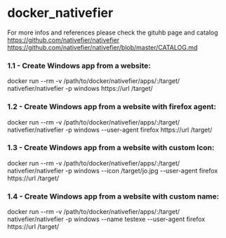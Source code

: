# docker_nativefier
For more infos and references please check the gituhb page and catalog
https://github.com/nativefier/nativefier
https://github.com/nativefier/nativefier/blob/master/CATALOG.md


### 1.1 - Create Windows app from a website:
docker run --rm -v /path/to/docker/nativefier/apps/:/target/ nativefier/nativefier -p windows https://url /target/  
### 1.2 - Create Windows app from a website with firefox agent:
docker run --rm -v /path/to/docker/nativefier/apps/:/target/ nativefier/nativefier -p windows --user-agent firefox https://url /target/  
### 1.3 - Create Windows app from a website with custom Icon:
docker run --rm -v /path/to/docker/nativefier/apps/:/target/ nativefier/nativefier -p windows --icon /target/jo.jpg --user-agent firefox https://url /target/  
### 1.4 - Create Windows app from a website with custom name:
docker run --rm -v /path/to/docker/nativefier/apps/:/target/ nativefier/nativefier -p windows --name testexe --user-agent firefox https://url /target/  

